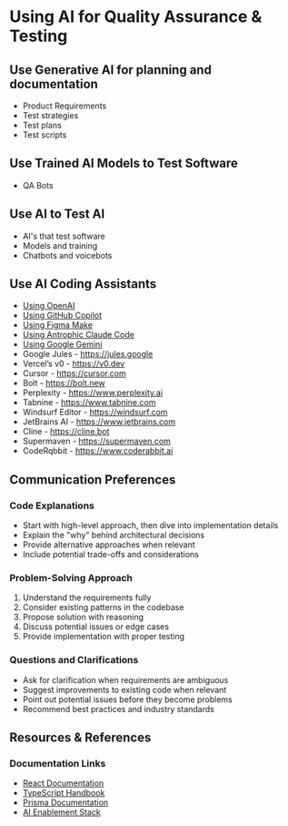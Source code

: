 # Using AI for Quality Assurance & Testing

## Use Generative AI for planning and documentation
* Product Requirements
* Test strategies
* Test plans
* Test scripts

## Use Trained AI Models to Test Software
* QA Bots

## Use AI to Test AI
* AI's that test software
* Models and training
* Chatbots and voicebots

## Use AI Coding Assistants
- [Using OpenAI](ai_instructions/openai.md)
- [Using GitHub Copilot](ai_instructions/github_copilot.md)
- [Using Figma Make](ai_instructions/figma.md)
- [Using Antrophic Claude Code](ai_instructions/claude.md)
- [Using Google Gemini](ai_instructions/gemini.md)
- Google Jules - https://jules.google
- Vercel’s v0 - https://v0.dev
- Cursor - https://cursor.com
- Bolt - https://bolt.new
- Perplexity - https://www.perplexity.ai
- Tabnine - https://www.tabnine.com
- Windsurf Editor - https://windsurf.com
- JetBrains AI - https://www.jetbrains.com
- Cline - https://cline.bot
- Supermaven - https://supermaven.com
- CodeRqbbit - https://www.coderabbit.ai

## Communication Preferences

### Code Explanations
- Start with high-level approach, then dive into implementation details
- Explain the "why" behind architectural decisions
- Provide alternative approaches when relevant
- Include potential trade-offs and considerations

### Problem-Solving Approach
1. Understand the requirements fully
2. Consider existing patterns in the codebase
3. Propose solution with reasoning
4. Discuss potential issues or edge cases
5. Provide implementation with proper testing

### Questions and Clarifications
- Ask for clarification when requirements are ambiguous
- Suggest improvements to existing code when relevant
- Point out potential issues before they become problems
- Recommend best practices and industry standards

## Resources & References

### Documentation Links
- [React Documentation](https://react.dev)
- [TypeScript Handbook](https://www.typescriptlang.org/docs/)
- [Prisma Documentation](https://www.prisma.io/docs)
- [AI Enablement Stack](https://github.com/daytonaio/ai-enablement-stack)
